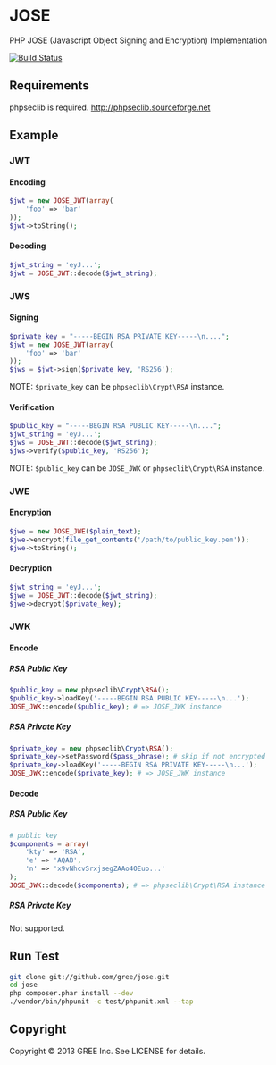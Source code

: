 # JOSE

PHP JOSE (Javascript Object Signing and Encryption) Implementation

[![Build Status](https://travis-ci.org/nov/jose-php.png?branch=master)](https://travis-ci.org/nov/jose-php)

## Requirements

phpseclib is required.
http://phpseclib.sourceforge.net

## Example

### JWT

#### Encoding

```php
$jwt = new JOSE_JWT(array(
    'foo' => 'bar'
));
$jwt->toString();
```

#### Decoding

```php
$jwt_string = 'eyJ...';
$jwt = JOSE_JWT::decode($jwt_string);
```

### JWS

#### Signing

```php
$private_key = "-----BEGIN RSA PRIVATE KEY-----\n....";
$jwt = new JOSE_JWT(array(
    'foo' => 'bar'
));
$jws = $jwt->sign($private_key, 'RS256');
```

NOTE: `$private_key` can be `phpseclib\Crypt\RSA` instance.

#### Verification

```php
$public_key = "-----BEGIN RSA PUBLIC KEY-----\n....";
$jwt_string = 'eyJ...';
$jws = JOSE_JWT::decode($jwt_string);
$jws->verify($public_key, 'RS256');
```

NOTE: `$public_key` can be `JOSE_JWK` or `phpseclib\Crypt\RSA` instance.

### JWE

#### Encryption

```php
$jwe = new JOSE_JWE($plain_text);
$jwe->encrypt(file_get_contents('/path/to/public_key.pem'));
$jwe->toString();
```

#### Decryption

```php
$jwt_string = 'eyJ...';
$jwe = JOSE_JWT::decode($jwt_string);
$jwe->decrypt($private_key);
```

### JWK

#### Encode

##### RSA Public Key

```php
$public_key = new phpseclib\Crypt\RSA();
$public_key->loadKey('-----BEGIN RSA PUBLIC KEY-----\n...');
JOSE_JWK::encode($public_key); # => JOSE_JWK instance
```

##### RSA Private Key

```php
$private_key = new phpseclib\Crypt\RSA();
$private_key->setPassword($pass_phrase); # skip if not encrypted
$private_key->loadKey('-----BEGIN RSA PRIVATE KEY-----\n...');
JOSE_JWK::encode($private_key); # => JOSE_JWK instance
```

#### Decode

##### RSA Public Key

```php
# public key
$components = array(
    'kty' => 'RSA',
    'e' => 'AQAB',
    'n' => 'x9vNhcvSrxjsegZAAo4OEuo...'
);
JOSE_JWK::decode($components); # => phpseclib\Crypt\RSA instance
```

##### RSA Private Key

Not supported.

## Run Test

```bash
git clone git://github.com/gree/jose.git
cd jose
php composer.phar install --dev
./vendor/bin/phpunit -c test/phpunit.xml --tap
```

## Copyright

Copyright &copy; 2013 GREE Inc. See LICENSE for details.
